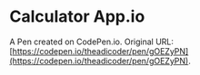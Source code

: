 # Calculator App.io

A Pen created on CodePen.io. Original URL: [https://codepen.io/theadicoder/pen/gOEZyPN](https://codepen.io/theadicoder/pen/gOEZyPN).

